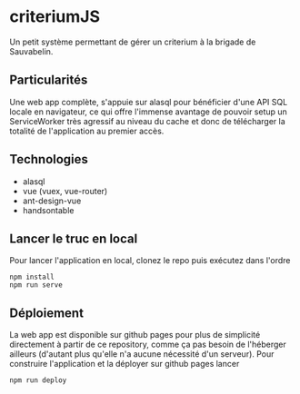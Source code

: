 # criteriumJS

Un petit système permettant de gérer un criterium à la brigade de Sauvabelin.

## Particularités

Une web app complète, s'appuie sur alasql pour bénéficier d'une API SQL locale en navigateur, ce qui offre l'immense avantage de pouvoir setup un ServiceWorker très agressif au niveau du cache et donc de télécharger la totalité de l'application au premier accès.

## Technologies
- alasql
- vue (vuex, vue-router)
- ant-design-vue
- handsontable

## Lancer le truc en local

Pour lancer l'application en local, clonez le repo puis exécutez dans l'ordre
```
npm install
npm run serve
```

## Déploiement

La web app est disponible sur github pages pour plus de simplicité directement à partir de ce repository, comme ça pas besoin de l'héberger ailleurs (d'autant plus qu'elle n'a aucune nécessité d'un serveur). Pour construire l'application et la déployer sur github pages lancer
```
npm run deploy
```
